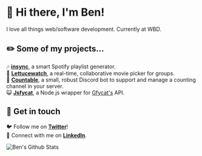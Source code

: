 # 👋 Hi there, I'm Ben! 

I love all things web/software development. Currently at WBD.

## ✏️ Some of my projects...
🎶 [**insync**](https://insync.rocks), a smart Spotify playlist generator.  
🥬 [**Lettucewatch**](https://lettuce.watch), a real-time, collaborative movie picker for groups.  
🤖 [**Countable**](https://github.com/benslv/countable), a small, robust Discord bot to support and manage a counting channel in your server.  
😺 [**Jsfycat**](https://github.com/benslv/jsfycat), a Node.js wrapper for [Gfycat's](https://gfycat.com) API.

## 💬 Get in touch
🐦 Follow me on [**Twitter**](https://twitter.com/bensilverman_)!  
🔗 Connect with me on [**LinkedIn**](https://www.linkedin.com/in/ben-silverman/).

![Ben's Github Stats](https://github-readme-stats.vercel.app/api?username=benslv&count_private=true&show_icons=true&theme=react)
